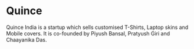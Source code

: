 # Quince
Quince India is a startup which sells customised T-Shirts, Laptop skins and Mobile covers.
It is co-founded by Piyush Bansal, Pratyush Giri and Chaayanika Das.
